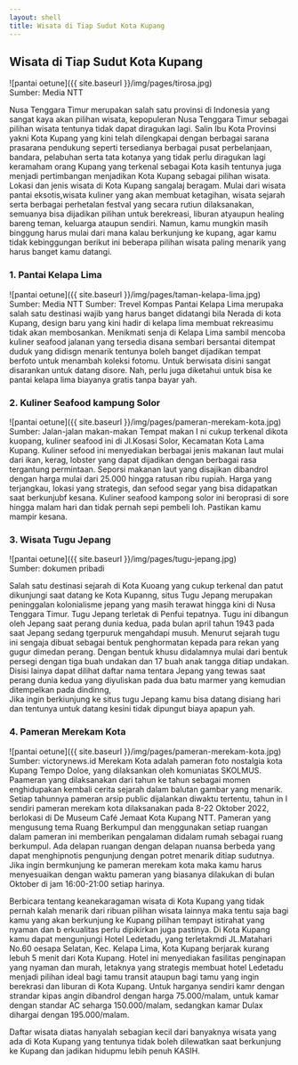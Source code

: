 ```yaml
---
layout: shell
title: Wisata di Tiap Sudut Kota Kupang
---
```

## Wisata di Tiap Sudut Kota Kupang

![pantai oetune]({{ site.baseurl }}/img/pages/tirosa.jpg)\
Sumber: Media NTT

Nusa Tenggara Timur merupakan salah satu provinsi di Indonesia yang sangat kaya akan pilihan wisata, kepopuleran Nusa Tenggara Timur sebagai pilihan wisata tentunya tidak dapat diragukan lagi. Salin Ibu Kota Provinsi yakni Kota Kupang yang kini telah dilengkapai dengan berbagai sarana prasarana pendukung seperti tersedianya berbagai pusat perbelanjaan, bandara, pelabuhan serta tata kotanya yang tidak perlu diragukan lagi keramaham orang Kupang yang terkenal sebagai Kota kasih tentunya juga menjadi pertimbangan menjadikan Kota Kupang sebagai pilihan wisata. 
Lokasi dan jenis wisata di Kota Kupang sangalaj beragam. Mulai dari wisata pantai eksotis,wisata kuliner yang akan membuat ketagihan, wisata sejarah serta berbagai perhetalan festval yang secara rutiun dilaksanakan, semuanya bisa dijadikan pilihan untuk berekreasi, liburan atyaupun healing bareng teman, keluarga ataupun sendiri. Namun, kamu mungkin masih binggung harus mulai dari mana kalau berkunjung ke kupang, agar kamu tidak kebinggungan berikut ini beberapa pilihan wisata paling menarik yang harus banget kamu datangi. 

### 1. Pantai Kelapa Lima 

![pantai oetune]({{ site.baseurl }}/img/pages/taman-kelapa-lima.jpg)\
Sumber: Media NTT
Sumber: Trevel Kompas
Pantai Kelapa Lima merupaka salah satu destinasi wajib yang harus banget didatangi bila Nerada di kota Kupang, design baru yang kini hadir di kelapa lima membuat rekreasimu tidak akan membosankan. Menikmati senja di Kelapa Lima sambil mencoba kuliner seafood jalanan yang tersedia disana sembari bersantai ditempat duduk yang didisgn menarik tentunya boleh banget dijadikan tempat berfoto untuk menambah koleksi fotomu. Untuk berwisata disini sangat disarankan untuk datang disore. Nah, perlu juga diketahui untuk bisa ke pantai kelapa lima biayanya gratis tanpa bayar yah. 

### 2. Kuliner Seafood kampung Solor 

![pantai oetune]({{ site.baseurl }}/img/pages/pameran-merekam-kota.jpg)\
Sumber: Jalan-jalan makan-makan
Tempat makan I ni cukup terkenal dikota kuopang, kuliner seafood ini di Jl.Kosasi Solor, Kecamatan Kota Lama Kupang. Kuliner sefood ini menyediakan berbagai jenis makanan laut mulai dari ikan, kerag, lobster yang dapat dijadikan dengan berbagai rasa tergantung permintaan. Seporsi makanan laut yang disajikan dibandrol dengan harga mulai dari 25.000 hingga ratusan ribu rupiah. Harga yang terjangkau, lokasi yang strategis, dan sefood segar yang bisa didapatkan saat berkunjubf kesana. Kuliner seafood kampong solor ini beroprasi di sore hingga malam hari dan tidak pernah sepi pembeli loh. Pastikan kamu mampir kesana. 

### 3. Wisata Tugu Jepang

![pantai oetune]({{ site.baseurl }}/img/pages/tugu-jepang.jpg)\
Sumber: dokumen pribadi

Salah satu destinasi sejarah di Kota Kuoang yang cukup terkenal dan patut dikunjungi saat datang ke Kota Kupanng, situs Tugu Jepang merupakan peninggalan kolonialisme jepang yang masih terawat hingga kini di Nusa Tenggara Timur. Tugu Jepang terletak di Penfui tepatnya.
Tugu ini dibangun oleh Jepang saat perang dunia kedua, pada bulan april tahun 1943 pada saat Jepang sedang tgerpuruk mengahdapi musuh. Menurut sejarah tugu ini sengaja dibuat sebagai bentuk penghormatan kepada para rekan yang gugur dimedan perang. Dengan bentuk khusu didalamnya mulai dari bentuk persegi dengan tiga buah undakan dan 17 buah anak tangga ditiap undakan. Disisi lainya dapat dilihat daftar nama tentara Jepang yang tewas saat perang dunia kedua yang diyuliskan pada dua batu marmer yang kemudian ditempelkan pada dindinng,  
Jika ingin berkiunjung ke situs tugu Jepang kamu bisa datang disiang hari dan tentunya untuk datang kesini tidak dipungut biaya apapun yah. 

### 4. Pameran Merekam Kota 

![pantai oetune]({{ site.baseurl }}/img/pages/pameran-merekam-kota.jpg)\
Sumber: victorynews.id
Merekam Kota adalah pameran foto nostalgia kota Kupang Tempo Doloe, yang dilaksankan oleh komuniatas SKOLMUS. Paameran yang dilaksanakan dari tahun ke tahun sebagai momen enghidupakan kembali cerita sejarah dalam balutan gambar yang menarik. 
Setiap tahunnya pameran arsip public dijalankan diwaktu tertentu, tahun in I sendiri pameran merekam kota dilaksanakan pada 8-22 Oktober 2022, berlokasi di De Museum Café Jemaat Kota Kupang NTT. 
Pameran yang mengusung tema Ruang Berkumpul dan menggunakan setiap ruangan dalam pameran ini memberikan pengalaman didalam rumah sebagai ruang berkumpul. Ada delapan ruangan dengan delapan nuansa berbeda yang dapat menghipnotis pengunjung dengan potret menarik ditiap sudutnya. 
Jika ingin bermkunjung ke pameran merekam kota maka kamu harus menyesuaikan dengan waktu pameran yang biasanya dilakukan di bulan Oktober di jam 16:00-21:00 setiap harinya. 

Berbicara tentang keanekaragaman wisata di Kota Kupang yang tidak pernah kalah menarik dari ribuan pilihan wisata lainnya maka tentu saja bagi kamu yang akan berkunjung ke Kupang pilihan tempayt istirahat yang nyaman dan b erkualitas perlu dipikirkan juga pastinya. 
Di Kota Kupang kamu dapat mengunjungi Hotel Ledetadu, yang terletakmdi JL.Matahari No.60 oesapa Selatan, Kec. Kelapa Lima, Kota Kupang berjarak kurang lebuh 5 menit dari Kota Kupang. Hotel ini menyediakan fasilitas penginapan yang nyaman dan murah, letaknya yang strategis membuat hotel Ledetadu menjadi pilihan ideal bagi tamu transit ataupun bagi tamu yang ingin berekrasi dan liburan di Kota Kupang. Untuk harganya sendiri kamr dengan strandar kipas angin dibandrol dengan harga 75.000/malam, untuk kamar dengan standar AC seharga 150.000/malam, sedangkan kamar Dulax dihargai dengan 195.000/malam. 


Daftar wisata diatas hanyalah sebagian kecil dari banyaknya wisata yang ada di Kota Kupang yang tentunya tidak boleh dilewatkan saat berkunjung ke Kupang dan jadikan hidupmu lebih penuh KASIH.  
